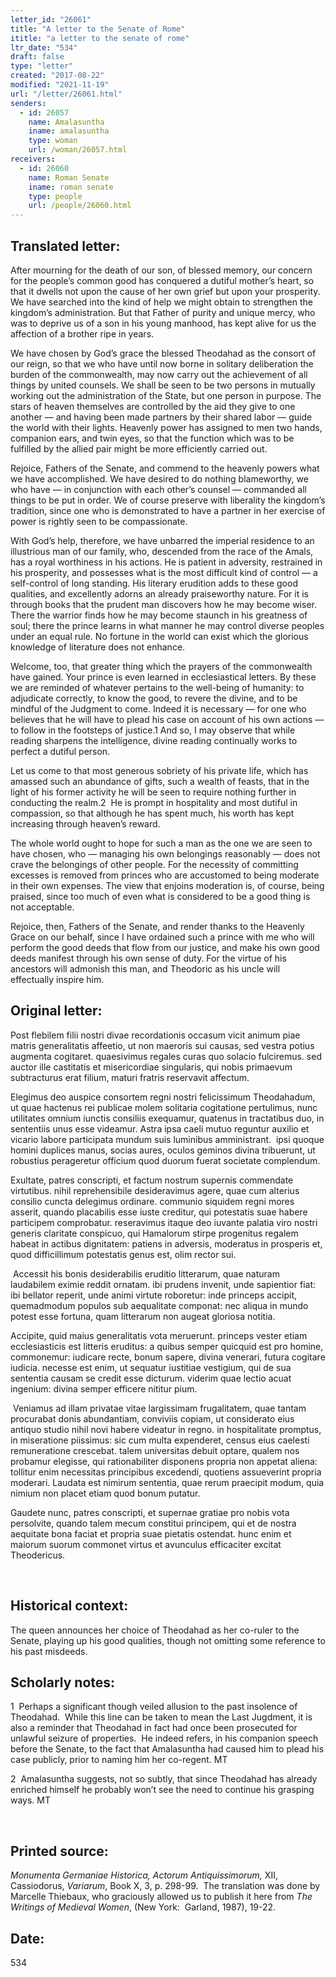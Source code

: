```yaml
---
letter_id: "26061"
title: "A letter to the Senate of Rome"
ititle: "a letter to the senate of rome"
ltr_date: "534"
draft: false
type: "letter"
created: "2017-08-22"
modified: "2021-11-19"
url: "/letter/26061.html"
senders:
  - id: 26057
    name: Amalasuntha
    iname: amalasuntha
    type: woman
    url: /woman/26057.html
receivers:
  - id: 26060
    name: Roman Senate
    iname: roman senate
    type: people
    url: /people/26060.html
---
```

<h2> Translated letter:</h2><p>After mourning for the death of our son, of blessed memory, our concern for the people’s common good has conquered a dutiful mother’s heart, so that it dwells not upon the cause of her own grief but upon your prosperity. We have searched into the kind of help we might obtain to strengthen the kingdom’s&nbsp;administration. But that Father of purity and unique mercy, who was to deprive us of a son in his young manhood, has kept alive for us the affection of a brother ripe in years.</p><p>We have chosen by God’s grace the blessed Theodahad as the consort of our reign, so that we who have until now borne in solitary deliberation the burden of the commonwealth, may now carry out the achievement of all things by united counsels. We shall be seen to be two persons in mutually working out the administration of the State, but one person in purpose. The stars of heaven themselves are controlled by the aid they give to one another — and having been made partners by their shared labor — guide the world with their lights. Heavenly power has assigned to men two hands, companion ears, and twin eyes,&nbsp;so that the function which was to be fulfilled by the allied pair might be more efficiently carried out.</p><p>Rejoice, Fathers of the Senate, and commend to the heavenly powers what we have accomplished. We have desired to do nothing blameworthy, we who have — in conjunction with each other’s counsel — commanded all things to be put in order. We of course preserve with liberality the kingdom’s tradition, since one who is demonstrated to have a partner in her exercise of power is rightly seen to&nbsp;be compassionate.</p><p>With God’s help, therefore, we have unbarred the imperial residence to an illustrious man of our family, who, descended from the race of the Amals, has a royal worthiness in his actions. He is patient in adversity, restrained in his prosperity, and possesses what is the most difficult kind of control — a self-control of long standing. His literary erudition adds to these good qualities, and excellently adorns an already praiseworthy nature. For it is through books that the prudent man discovers how he may become wiser. There the warrior finds how he may become staunch in his greatness of soul; there the prince learns in what manner he may control diverse peoples under an equal rule. No fortune in the world can exist which the glorious knowledge of literature does not enhance.</p><p>Welcome, too, that greater thing which the prayers of the commonwealth have gained. Your prince is even learned in ecclesiastical letters. By these we are reminded of whatever pertains to the well-being of humanity: to adjudicate correctly, to know the good, to revere the divine, and to be mindful of the&nbsp;Judgment to come. Indeed it is necessary — for one who believes that he will have to plead his case on account of his own actions — to follow in the footsteps of justice.1 And so, I may observe that while reading sharpens the intelligence, divine reading continually works to perfect a dutiful person.</p><p>Let us come to that most generous sobriety of his private life, which has amassed such an abundance of gifts, such a wealth of feasts, that in the light of his former activity he will be seen to require nothing further in conducting the realm.2 &nbsp;He is prompt in hospitality and most dutiful in compassion, so that although he has spent much, his worth has kept increasing through heaven’s reward.</p><p>The whole world ought to hope for such a man as the one we are seen to have chosen, who — managing his own belongings reasonably — does not crave the belongings of other people. For the necessity of committing excesses is removed from princes who are accustomed to being moderate in their own expenses. The view that enjoins moderation is, of course, being praised, since too much of even what is considered to be a good thing is not acceptable.</p><p>Rejoice, then, Fathers of the Senate, and render thanks to the Heavenly Grace on our behalf, since I have ordained such a prince with me who will perform the good deeds that flow from our justice, and make his own good deeds manifest through his own sense of duty. For the virtue of his ancestors will admonish this man, and Theodoric as his uncle will effectually inspire him.</p><p></p><h2 class="mt-4"> Original letter:</h2><p>Post flebilem filii nostri divae recordationis occasum vicit animum piae matris generalitatis affeetio, ut non maeroris sui causas, sed vestra potius augmenta cogitaret. quaesivimus regales curas quo solacio fulciremus. sed auctor ille castitatis et misericordiae singularis, qui nobis primaevum subtracturus erat filium, maturi fratris reservavit affectum.</p><p>Elegimus deo auspice consortem regni nostri felicissimum Theodahadum, ut quae hactenus rei publicae molem solitaria cogitatione pertulimus, nunc utilitates omnium iunctis consiliis exequamur, quatenus in tractatibus duo, in sententiis unus esse videamur. Astra ipsa caeli mutuo reguntur auxilio et vicario labore participata mundum suis luminibus amministrant. &nbsp;ipsi quoque homini duplices manus, socias aures, oculos geminos divina tribuerunt, ut robustius perageretur officium quod duorum fuerat societate complendum.</p><p><span style="background-color: transparent;">Exultate, patres conscripti, et factum nostrum supernis commendate virtutibus. nihil reprehensibile desideravimus agere, quae cum alterius consilio cuncta delegimus ordinare. communio siquidem regni mores asserit, quando placabilis esse iuste creditur, qui potestatis suae habere participem comprobatur.&nbsp;</span>reseravimus itaque deo iuvante palatia viro nostri generis claritate conspicuo, qui Hamalorum stirpe progenitus regalem habeat in actibus dignitatem: patiens in adversis, moderatus in prosperis et, quod difficillimum potestatis genus est, olim rector sui.</p><p>&nbsp;Accessit his bonis desiderabilis eruditio litterarum, quae naturam laudabilem eximie reddit ornatam. ibi prudens invenit, unde sapientior fiat: ibi bellator reperit, unde animi virtute roboretur: inde princeps accipit, quemadmodum populos sub aequalitate componat: nec aliqua in mundo potest esse fortuna, quam litterarum non augeat gloriosa notitia.</p><p>Accipite, quid maius generalitatis vota meruerunt. princeps vester etiam ecclesiasticis est litteris eruditus: a quibus semper quicquid est pro homine, commonemur: iudicare recte, bonum sapere, divina venerari, futura cogitare iudicia. necesse est enim, ut sequatur iustitiae vestigium, qui de sua sententia causam se credit esse dicturum. viderim quae lectio acuat ingenium: divina semper efficere nititur pium.</p><p><span style="background-color: transparent;">&nbsp;Veniamus ad illam privatae vitae largissimam frugalitatem, quae tantam procurabat donis abundantiam, conviviis copiam, ut considerato eius antiquo studio nihil novi habere videatur in regno. in hospitalitate promptus, in miseratione piissimus: sic cum multa expenderet, census eius caelesti remuneratione&nbsp;</span>crescebat. talem universitas debuit optare, qualem nos probamur elegisse, qui rationabiliter disponens propria non appetat aliena: tollitur enim necessitas principibus excedendi, quotiens assueverint propria moderari. Laudata est nimirum sententia, quae rerum praecipit modum, quia nimium non placet etiam quod bonum putatur.</p><p>Gaudete nunc, patres conscripti, et supernae gratiae pro nobis vota persolvite, quando talem mecum constitui principem, qui et de nostra aequitate bona faciat et propria suae pietatis ostendat. hunc enim et maiorum suorum commonet virtus et avunculus efficaciter excitat Theodericus.</p><p>&nbsp;</p><h2 class="mt-4"> Historical context:</h2><p>The queen announces her choice of Theodahad as her co-ruler to the Senate, playing up his good qualities, though not omitting some reference to his past misdeeds.</p><h2 class="mt-4"> Scholarly notes:</h2><p>1&nbsp; Perhaps a significant though veiled allusion to the past insolence of Theodahad.&nbsp; While this line can be taken to mean the Last Jugdment, it is also a reminder that Theodahad in fact had once been prosecuted for unlawful seizure of properties.&nbsp; He indeed refers, in his companion speech before the Senate, to the fact that Amalasuntha had caused him to plead his case publicly, prior to naming him her co-regent. MT</p><p>2&nbsp; Amalasuntha suggests, not so subtly, that since Theodahad has already enriched himself he&nbsp;probably won’t see the need to continue his grasping ways. MT</p><p>&nbsp;</p><h2 class="mt-4"> Printed source:</h2><p><i>Monumenta Germaniae Historica, Actorum Antiquissimorum,</i>&nbsp;XII, Cassiodorus,&nbsp;<i>Variarum</i>, Book X, 3,&nbsp;p. 298-99. &nbsp;The translation was done by Marcelle Thiebaux, who graciously allowed us to publish it here from&nbsp;<i>The Writings of Medieval Women</i>, (New York: &nbsp;Garland, 1987), 19-22.</p><h2 class="mt-4"> Date:</h2>534
